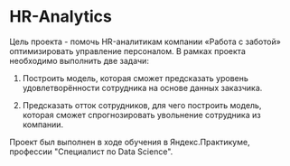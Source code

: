 # HR-Analytics
Цель проекта - помочь HR-аналитикам компании «Работа с заботой» оптимизировать управление персоналом.
В рамках проекта необходимо выполнить две задачи:

1) Построить модель, которая сможет предсказать уровень удовлетворённости сотрудника на основе данных заказчика.

2) Предсказать отток сотрудников, для чего построить модель, которая сможет спрогнозировать увольнение сотрудника из компании.

Проект был выполнен в ходе обучения в Яндекс.Практикуме, профессии "Специалист по Data Science".
